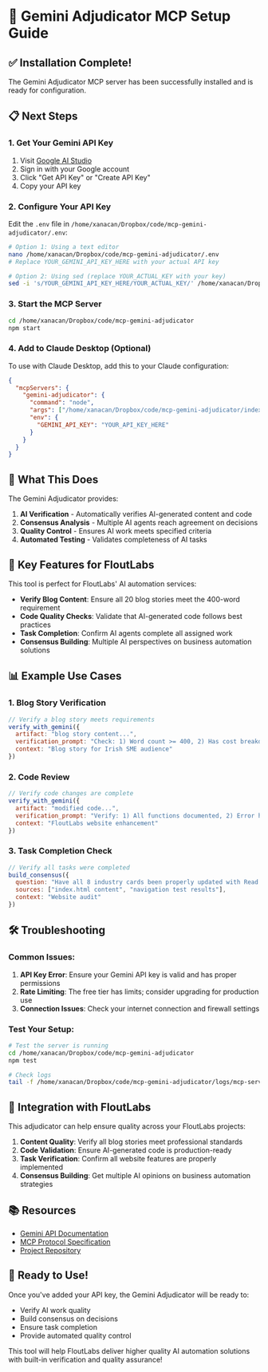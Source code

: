 # 🚀 Gemini Adjudicator MCP Setup Guide

## ✅ Installation Complete!

The Gemini Adjudicator MCP server has been successfully installed and is ready for configuration.

## 📋 Next Steps

### 1. Get Your Gemini API Key

1. Visit [Google AI Studio](https://aistudio.google.com/app/apikey)
2. Sign in with your Google account
3. Click "Get API Key" or "Create API Key"
4. Copy your API key

### 2. Configure Your API Key

Edit the `.env` file in `/home/xanacan/Dropbox/code/mcp-gemini-adjudicator/.env`:

```bash
# Option 1: Using a text editor
nano /home/xanacan/Dropbox/code/mcp-gemini-adjudicator/.env
# Replace YOUR_GEMINI_API_KEY_HERE with your actual API key

# Option 2: Using sed (replace YOUR_ACTUAL_KEY with your key)
sed -i 's/YOUR_GEMINI_API_KEY_HERE/YOUR_ACTUAL_KEY/' /home/xanacan/Dropbox/code/mcp-gemini-adjudicator/.env
```

### 3. Start the MCP Server

```bash
cd /home/xanacan/Dropbox/code/mcp-gemini-adjudicator
npm start
```

### 4. Add to Claude Desktop (Optional)

To use with Claude Desktop, add this to your Claude configuration:

```json
{
  "mcpServers": {
    "gemini-adjudicator": {
      "command": "node",
      "args": ["/home/xanacan/Dropbox/code/mcp-gemini-adjudicator/index.mjs"],
      "env": {
        "GEMINI_API_KEY": "YOUR_API_KEY_HERE"
      }
    }
  }
}
```

## 🎯 What This Does

The Gemini Adjudicator provides:

1. **AI Verification** - Automatically verifies AI-generated content and code
2. **Consensus Analysis** - Multiple AI agents reach agreement on decisions
3. **Quality Control** - Ensures AI work meets specified criteria
4. **Automated Testing** - Validates completeness of AI tasks

## 🔧 Key Features for FloutLabs

This tool is perfect for FloutLabs' AI automation services:

- **Verify Blog Content**: Ensure all 20 blog stories meet the 400-word requirement
- **Code Quality Checks**: Validate that AI-generated code follows best practices
- **Task Completion**: Confirm AI agents complete all assigned work
- **Consensus Building**: Multiple AI perspectives on business automation solutions

## 📊 Example Use Cases

### 1. Blog Story Verification
```javascript
// Verify a blog story meets requirements
verify_with_gemini({
  artifact: "blog story content...",
  verification_prompt: "Check: 1) Word count >= 400, 2) Has cost breakdown, 3) Has 3-step workflow",
  context: "Blog story for Irish SME audience"
})
```

### 2. Code Review
```javascript
// Verify code changes are complete
verify_with_gemini({
  artifact: "modified code...",
  verification_prompt: "Verify: 1) All functions documented, 2) Error handling added, 3) Tests included",
  context: "FloutLabs website enhancement"
})
```

### 3. Task Completion Check
```javascript
// Verify all tasks were completed
build_consensus({
  question: "Have all 8 industry cards been properly updated with Read Story buttons?",
  sources: ["index.html content", "navigation test results"],
  context: "Website audit"
})
```

## 🛠️ Troubleshooting

### Common Issues:

1. **API Key Error**: Ensure your Gemini API key is valid and has proper permissions
2. **Rate Limiting**: The free tier has limits; consider upgrading for production use
3. **Connection Issues**: Check your internet connection and firewall settings

### Test Your Setup:

```bash
# Test the server is running
cd /home/xanacan/Dropbox/code/mcp-gemini-adjudicator
npm test

# Check logs
tail -f /home/xanacan/Dropbox/code/mcp-gemini-adjudicator/logs/mcp-server.log
```

## 🔗 Integration with FloutLabs

This adjudicator can help ensure quality across your FloutLabs projects:

1. **Content Quality**: Verify all blog stories meet professional standards
2. **Code Validation**: Ensure AI-generated code is production-ready
3. **Task Verification**: Confirm all website features are properly implemented
4. **Consensus Building**: Get multiple AI opinions on business automation strategies

## 📚 Resources

- [Gemini API Documentation](https://ai.google.dev/docs)
- [MCP Protocol Specification](https://modelcontextprotocol.com/)
- [Project Repository](https://github.com/Hulupeep/mcp-gemini-adjudicator)

## 🎉 Ready to Use!

Once you've added your API key, the Gemini Adjudicator will be ready to:
- Verify AI work quality
- Build consensus on decisions
- Ensure task completion
- Provide automated quality control

This tool will help FloutLabs deliver higher quality AI automation solutions with built-in verification and quality assurance!